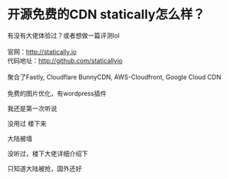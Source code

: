 # 开源免费的CDN statically怎么样？


有没有大佬体验过？或者想做一篇评测lol<br />
<br />
官网：http://statically.io<br />
代码地址：http://github.com/staticallyio<br />
<br />
聚合了Fastly, Cloudflare BunnyCDN, AWS-Cloudfront, Google Cloud CDN<br />
<br />
免费的图片优化，有wordpress插件

我还是第一次听说

没用过 楼下来

大陆被墙

没听过，楼下大佬详细介绍下

只知道大陆被抢，国外还好
